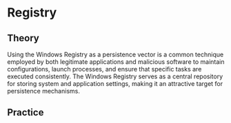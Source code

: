 # Registry

## Theory&#x20;

Using the Windows Registry as a persistence vector is a common technique employed by both legitimate applications and malicious software to maintain configurations, launch processes, and ensure that specific tasks are executed consistently. The Windows Registry serves as a central repository for storing system and application settings, making it an attractive target for persistence mechanisms.

## Practice

